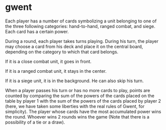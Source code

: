 # gwent


Each player has a number of cards symbolizing a unit belonging to one of the three following categories: hand-to-hand, ranged combat, and siege. 
Each card has a certain power. 

During a round, each player takes turns playing. During his turn, the player may choose a card from his deck and place it on the central board, depending on the category to which that card belongs. 


If it is a close combat unit, it goes in front. 

If it is a ranged combat unit, it stays in the center. 

If it is a siege unit, it is in the background. He can also skip his turn. 

When a player passes his turn or has no more cards to play, points are counted by comparing the sum of the powers of the cards placed on the table by player 1 with the sum of the powers of the cards placed by player 2 (here, we have taken some liberties with the real rules of Gwent, for simplicity). The player whose cards have the most accumulated power wins the round. Whoever wins 2 rounds wins the game (Note that there is a possibility of a tie or a draw).


